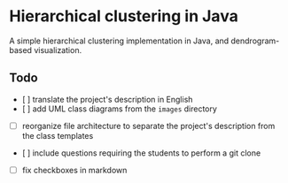 # Hierarchical clustering in Java

A simple hierarchical clustering implementation in Java, and dendrogram-based visualization.

## Todo

- [ ] translate the project's description in English
- [ ] add UML class diagrams from the `images` directory
- [ ] reorganize file architecture to separate the project's description from the class templates
- [ ] include questions requiring the students to perform a git clone
- [ ] fix checkboxes in markdown

